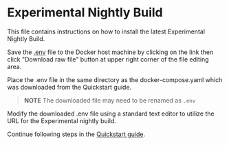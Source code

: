 # Experimental Nightly Build

This file contains instructions on how to install the latest Experimental Nightly Build.

Save the [.env](community-examples/.env) file to the Docker host machine by clicking on the link then click "Download raw file" button at upper right corner of the file editing area.

Place the .env file in the same directory as the docker-compose.yaml which was downloaded from the Quickstart guide. 

> **NOTE** The downloaded file may need to be renamed as ```.env```

Modify the downloaded .env file using a standard text editor to utilize the URL for the Experimental nightly build.

Continue following steps in the [Quickstart guide](https://github.com/inetsoft-technology/stylebi/edit/main/README.md#quickstart).
